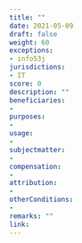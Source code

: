 ```yaml
---
title: ""
date: 2021-05-09
draft: false
weight: 60
exceptions:
- info53j
jurisdictions:
- IT
score: 0
description: "" 
beneficiaries:
- 
purposes: 
- 
usage:
- 
subjectmatter:
- 
compensation:
-
attribution: 
-
otherConditions: 
- 
remarks: ""
link: 
---
```

